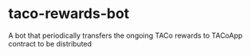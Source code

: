 # taco-rewards-bot
A bot that periodically transfers the ongoing TACo rewards to TACoApp contract to be distributed
